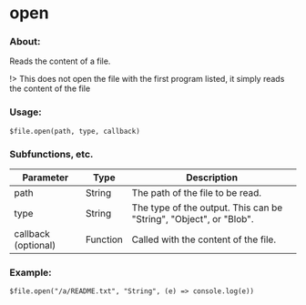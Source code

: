 # open

### About:

Reads the content of a file.

!> This does not open the file with the first program listed, it simply reads the content of the file


### Usage:

`$file.open(path, type, callback)`

### Subfunctions, etc.

| Parameter           | Type     | Description                                                        |
| ------------------- | -------- | ------------------------------------------------------------------ |
| path                | String   | The path of the file to be read.                                   |
| type                | String   | The type of the output. This can be "String", "Object", or "Blob". |
| callback (optional) | Function | Called with the content of the file.                               |

### Example: 

`$file.open("/a/README.txt", "String", (e) => console.log(e))`
